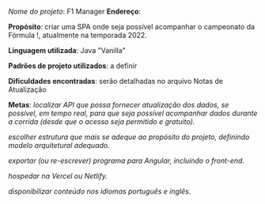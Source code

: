 
*Nome do projeto*: F1 Manager
**Endereço**: 

**Propósito**: criar uma SPA onde seja possível acompanhar o campeonato da Fórmula !, atualmente na temporada 2022.

**Linguagem utilizada**: Java "Vanilla"

**Padrões de projeto utilizados**: a definir

**Dificuldades encontradas**:  serão detalhadas no arquivo Notas de Atualização

**Metas**: 
*localizar API que possa fornecer atualização dos dados, se possível, em tempo real, para que seja possível acompanhar dados durante a corrida (desde que o acesso seja permitido e gratuito).*

*escolher estrutura que mais se adeque ao propósito do projeto, definindo modelo arquitetural adequado.*

*exportar (ou re-escrever) programa para Angular, incluindo o front-end.*

*hospedar na Vercel ou Netlify.*

*disponibilizar conteúdo nos idiomas português e inglês.*

